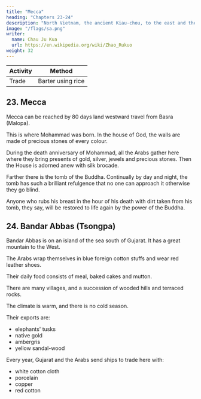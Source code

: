 ```yaml
---
title: "Mecca"
heading: "Chapters 23-24"
description: "North Vietnam, the ancient Kiau-chou, to the east and the south reaches to the sea and borders on South Vietnam."
image: "/flags/sa.png"
writer:
  name: Chau Ju Kua
  url: https://en.wikipedia.org/wiki/Zhao_Rukuo
weight: 32
---
```



Activity | Method 
--- | ---
Trade | Barter using rice


## 23. Mecca

Mecca can be reached by 80 days land westward travel from Basra (Malopa). 

This is where Mohammad was born. In the house of God, the walls are made of precious stones of every colour. 

During the death anniversary of Mohammad, all the Arabs gather here where they bring presents of gold, silver, jewels and precious stones. Then the House is adorned anew with silk brocade.

Farther there is the tomb of the Buddha. Continually by day and night, the tomb has such a brilliant refulgence that no one can approach it otherwise they go blind. 

Anyone who rubs his breast in the hour of his death with dirt taken from his tomb, they say, will be restored to life again by the power of the Buddha.

<!-- Note.

of
The journey from Mirbat on the H^dramaut coast, through the Tehama (south-west coast
Arabia) to Mecca was the old trade-route of the Sabeans, it is presumably the one referred to
in our text.
The whole
of Mecca, which
reached
is
15 country of Ma-li-pa.
(^
House
(^)-of
is taken from Ch6u K'tt-fei (3,2*'). He says= aThere is the country
one journeys for eighty days and more westward by land from the
of this chapter
It is
^)
if
the place, where the Buddha Ma-hia-wu (Mohammed) was born. In the
Buddha, the facings of the walls of the rooms are of precious stones
~)j
every colour. Every year, when the anniversary of the Buddha's death comes roiind, all
of the
the princes of the Ta-shi send people bearing presents of jewels, gold and silver, and they cover
the House (yjf
i. e., the Kaaba) with silk brocades. Yearly the (various) countries (of the
^^
20 Ta-shi) come here to
visit the
House and
to offer prayers.
Furthermore the high
countries are not deterred by a journey of a myriad U; they
ccFarther off (literally, Bbehind» .:i^) there
night there
eyes
is tomb and smears
it
on his breast, he
K'ii-fei
is,
is
restored to
lam aware,
of Mohammed (|$
so far as
^ ^^'^
the
life,
first
officials of these
assemble to worship the House.
the tomb of the Buddha, where day and
such a brilliant refulgence that no one can approach
('^ BM'
Chou
is
all
^^
it,
those
who do shut
dying and takes some
so great is the
power of
dirt
this
from
their
oif this
Buddha!»
Chinese author who wrote of Mecca. The
^)
(^
(22l'',23) speaks
and of Medina
=|n[
Jjjj ^|5), of the
Black Stone of the Kaaba, but not of Mecca. It gives, however, some interesting information about
Islam which our author might with advantage have incorporated in his work^ Among other
30 things, it speaks of the five daily prayers to the nSpirit of Heavenu (^^ )Iiw)i ^°^ of the
mosques, which it calls li-t'ang (mp ^), and which can hold many hundreds of people. aHere
T'ang-shu
every seven days the king from a high seat speaks to those below saying= 'Those who die fighting
shall be born in
Heaven; those who
The oHouse
85
kill
an enemy
of the Buddha)) of Chou's text
shall receive happiness)).
is
not the Prophet's birthplace (Maulid
el
Naby)
Mecca, but the oHouse of Allah» (Bayt Ullah), better known as the Kaaba or ocube housei);
has the same sense. In the Yuan and Ming periods Mecca was
the Chinese name
{~fj
~^)j ^^ abbreviation of the earlier name.
called «The Heavenly square))
in
^)
(^
Burton, Pilgrimage to El Medinah and Meccah, II, 278 says that the birthday of the
Prophet (twelfth of the month Eabi' el Auwal) is celebrated in Mecca with great festivities, feasts,
40 prayers and perusals of the Koran.
On the brilliant light which is said to emanate from the tomb of the Prophet, con£ what
Barthema, who was in Medina in 1503, says ofit in his travels (Purchas, His Pilgrimes, IX, 66).
When visiting the tomb of the Prophet, the Elders who accompanied him and the Captain of his
party suddenly cried out; awe asked what was the cause of that exclamation. The Elders
45 answered= Saw you, not the lightning which shone out of the Sepulchre of the Prophet Mahumet,
Our Captaine answered, that he saw nothing; and we also being demanded, answered in like
It is therefore to be understood, that none other shining came out of the
Sepulchre, than a (iertaine flame which the Priests caused to come out of the place of the Tower
spoken of here before, whereby they would have deceived us)).
manner
.
.'
1)23
ZANGUEBAK.
126
Burton,
op.
cit., I,
309, n. 311,
n.,
says that there
is
a superstitious story connected with, the
that when the
tomb of the Prophet (Masjid El Nabawi or .(Prophet's Mosque») in Medina,
tomb
a
new kiswah,
the
over
place
to
baldaquin
eunuchs who have charge of the tomb enter the
from
the tomb.
pour
which
splendours
supernatural
the
against
veils
they guard their eyes with
at once blinded by
These eunuchs say that anyone who ventures to approach the tomb would be
the supernatural light. -->


<!-- ---
title: "Bandar Abbas (Tsongpa)"
heading: "Chapter 24"
weight: 1
description: "The Arabs are to the very far northwest of Guangzhou. This makes it hard for foreign ships to trade to it directly."
image: "/flags/sa.png"
writer:
  name: Chau Ju Kua
  url: https://en.wikipedia.org/wiki/Zhao_Rukuo
---
 -->

## 24. Bandar Abbas (Tsongpa)


Bandar Abbas is on an island of the sea south of Gujarat. It has a great mountain to the West.

The Arabs wrap themselves in blue foreign cotton stuffs  and wear red leather shoes. 

Their daily food consists of meal, baked cakes and mutton.

There are many villages, and a succession of wooded hills and terraced rocks. 

The climate is warm, and there is no cold season.


Their exports are:
- elephants' tusks
- native gold
- ambergris
- yellow sandal-wood

Every year, Gujarat and the Arabs send ships to trade here with:

- white cotton cloth
- porcelain
- copper
- red cotton

<!-- 
Notes.
Ts'5ng-pa, in Cantonese Tsang-pat,
which, according to
Ta-shii localities along the sea-coast send
Masudi
is
Zange-bar or Zanzibar «the region of the Blackss
«from
(Prairies d'or. III, 7), extended along the east coast of Africa
the channel issuing from the upper Nile* (presumably the Eiver Jubb) to the land of Sofala and
of the
Wakwak. Marco Polo regarded the coast of Zanzibar as belonging to a great island like
Yule & Burnell, Glossary, 746.Ma3udi(op. cit.. Ill, 31)included in the land of the
Madagascar.
Zanj the islands along their coast, including that of Kanbalu (presumably Pemba) in which he
us
(op.
cit.,
I,
232) there lived a population of
XXXVIII. 2.
The mention
interesting;
can
it
Mohammedans and Zanj
idolaters.
See
tells
80
infra, Ch.
of a great mountain on the western border of the Ts'6ng-pa country is very
be Kilimanjaro? The placing of Ts*6ng-pa to the south of Guzerat is readily
explained by the iact that junks going from Guzerat to the east coast of Africa would have to 35
sail
II,
a general southerly course. See supra, p. 79, line 26 et seqq.
2) These Ta-shi lived probably in some town, Quiloa perhaps, on the coast. Ibn Batuta,
192 says that
Culua
(Quiloa)
of very dark complexion.
was a great
Masudi
city
whose inhabitants were for the most part Zanj
30—31) says that the Zanj were of the same
(op. cit., Ill, 6,1)21
ZAXOUEBAK.
127
stock as the Abyssinians, they had no religion, but each
a plant, an animal, a stone.
Masudi,
man worshipped
whatsoever he pleased,
7—8, says, that the country of the Zanj was 700 parasaug long
was «cut by valleys and mountains and sandy deserts*.
5
4) Masudi, op. cit., Ill, 7—8, says the land of the Zanj abounded in elephants; also that
the ivory was shipped to Oman and thence to India and China. See also infra. Pt. II. Chs. XXXVI,
3)
and as many wide.
op. cit. III,
It
XXXVIIl. Marco Polo
(II, 404) says that on the island of Madagascar «they had many trees
of red Sanders of excellent quality; in fact, all their forests consist of it». See also infra, Pt. II,
Ch. XII. Marco Polo, II, 416 says of Zenghibar= «the staple trade of the Island is in elephant's
10 teeth, which are very abundant; and they have also much ambergris, as whales are plentiful)).
The reference to sandal-wood as a product of Ts'6ng-pa is interesting, it was probably brought
there from Madagascar, which seems vaguely referred to in Ch. XXXVIIl, 2.
Chinese porcelain of the Sung dynasty has beOn found in Zanzibar. Dr. S. W. Bushell
says (North China Daily News,
15 General at Zanzibar,
dug up,
Hirth,
I believe
A. 0.
XVI.
J.
porcelain,
Theo.
May
9,
1888)= aSir
John Kirk during
his residence as Consul-
Some of it was
mixed with Chinese cash of the Sung dynasty ...» See also
XXX, 55—57 and S. W. Bushell. Description of Chinese pottery and
from
S.,
Bent
made
a collection of ancient Chinese c61adon porcelain...
ruins,
found among the ruins in the fort of Gibliah on the island of Bahrein, numerous
20 fragments of afine Nankin and Celadon china, attesting
former owners ...» Southern Arabia, 18.
to the ubiquity
and commerce of the
Sung-shJ, 490,20''— 21",
contains a short description of a country called Ts'Sng-t'an
(^^^
which
to think is practically the same as the Ts'ong-pa of our author, or
we
are
disposed
^|g)
some place in it, though the second character of the name is puzzling. It reads as follows:
_^
25 «Ts'Ong-t'an
is
on the Southern Ocean. The town
hi-ning (A. D. 1071)
it
brought presents
to
is
twenty U from the sea-coast. In the fourth year
our Court for the
first time.
Travelling by sea, and with a
He passed by Wu-siin
presumably some place near Maskat), Ku-lin ("i" jm Quilon) and San-fo-ts'i (Palembang), and
came to Kuang-ch6u. The ruler of the country was named A-mei-lo A-mei-lan (H5 a& .^S
30 H5 jM BJ [Pers. amir-i-amirdn]). They (the A-mei-lo) had ruled the country for live hundred
years (during which time there had been) ten generations. The language sounds like that of the
Arabs (Ta-shi). The climate (of Ts'ong-t'an) is warm all the year. The wealthy people wear turbans
[^
favourable wind (the monsoon), the envoy took a hundred and sixty days.
^j[^
of yue-{no) stuff and clothes of flowered brocade, or of po-tie cloth.
or on horseback.
They have
official salaries.
According
to their
They go
35 with the bamboo, serious crimes with death.
«0f cereals, they have rice, millet and wheat. For food they eat
have sheep
(j^ ^)>
gov'ts,
forth riding elephants
laws light offenses are punished
fish.
Of animals they
buffalo ('/4? 2fc.), water-buffalo, camels, horses, rhinoceros and
Of drugs they have putchuck, dragon's-blood, myrrh, borax, asa-foetida, frankincense.
Of products, pearls, glass (p'o-K), and three kinds of drinks called ini[^^ Persian, mei, «wine»)
?). In commercial transactions they use
40 sha (yb Arab-Persian, sTiarah, sherbet) and hua
coins made by the Government only; three parts are of gold and copper in equal proportion, the
fourth of silver. The people are forbidden coining them themselves.
elephants.

oin the sixth year yuan-fong (A. D. 1088) the envoy Pau-shun-Iang-tsiang Ts'6ng-k'ie-ni
hR (J^ fe' -Hm
the last three characters may mean «tho Zanj))) came again to 45 Court. The Emperor Shon-tsung, considering the very great distance he had come, besides giving
him the same presents which had been formerly bestowed on him, added thereto 2,000 ounces of silvers. -->